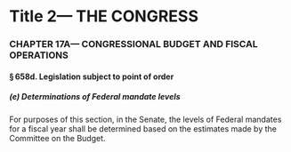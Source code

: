 
# Title 2— THE CONGRESS
### CHAPTER 17A— CONGRESSIONAL BUDGET AND FISCAL OPERATIONS
#### § 658d. Legislation subject to point of order
##### (e) Determinations of Federal mandate levels

For purposes of this section, in the Senate, the levels of Federal mandates for a fiscal year shall be determined based on the estimates made by the Committee on the Budget.
